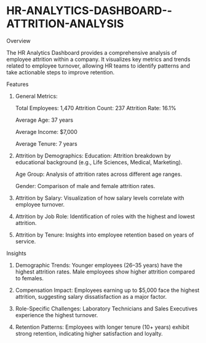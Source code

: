 # HR-ANALYTICS-DASHBOARD--ATTRITION-ANALYSIS
Overview

The HR Analytics Dashboard provides a comprehensive analysis of employee attrition within a company. It visualizes key metrics and trends related to employee turnover, allowing HR teams to identify patterns and take actionable steps to improve retention.

Features
1.	General Metrics:
   
	  Total Employees: 1,470
          Attrition Count: 237
  	  Attrition Rate: 16.1%

	  Average Age: 37 years

	  Average Income: $7,000

	  Average Tenure: 7 years

3.	Attrition by Demographics:
	  Education: Attrition breakdown by educational background (e.g., Life Sciences, Medical, Marketing).
  	
	  Age Group: Analysis of attrition rates across different age ranges.
  	
    Gender: Comparison of male and female attrition rates.
  	
5.	Attrition by Salary:
   	Visualization of how salary levels correlate with employee turnover.
  	
7.	Attrition by Job Role:
   	Identification of roles with the highest and lowest attrition.
  	
9.	Attrition by Tenure:
    Insights into employee retention based on years of service.

Insights
1.	Demographic Trends:
  	Younger employees (26–35 years) have the highest attrition rates.
  	Male employees show higher attrition compared to females.
  	
3.	Compensation Impact:
    Employees earning up to $5,000 face the highest attrition, suggesting salary dissatisfaction as a major factor.
  	
5.	Role-Specific Challenges:
   	Laboratory Technicians and Sales Executives experience the highest turnover.
  	
7.	Retention Patterns:
    Employees with longer tenure (10+ years) exhibit strong retention, indicating higher satisfaction and loyalty.
